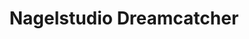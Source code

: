 ---
title: "Nagelstudio Dreamcatcher"
url: /thannhausen/nagelstudio-dreamcatcher/
shop: Kosmetik
---